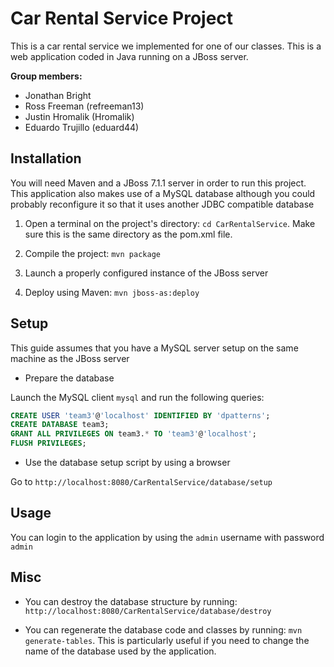 # Car Rental Service Project

This is a car rental service we implemented for one of our classes. 
This is a web application coded in Java running on a JBoss server.

__Group members:__

- Jonathan Bright
- Ross Freeman (refreeman13)
- Justin Hromalik (Hromalik)
- Eduardo Trujillo (eduard44)

## Installation

You will need Maven and a JBoss 7.1.1 server in order to run this project.
This application also makes use of a MySQL database although you could probably
reconfigure it so that it uses another JDBC compatible database

1. Open a terminal on the project's directory: `cd CarRentalService`. Make sure this is the same directory as the pom.xml file.

2. Compile the project: `mvn package`

3. Launch a properly configured instance of the JBoss server

4. Deploy using Maven: `mvn jboss-as:deploy`
 
## Setup

This guide assumes that you have a MySQL server setup on the same machine as
the JBoss server

- Prepare the database

Launch the MySQL client `mysql` and run the following queries:

```sql
CREATE USER 'team3'@'localhost' IDENTIFIED BY 'dpatterns';
CREATE DATABASE team3;
GRANT ALL PRIVILEGES ON team3.* TO 'team3'@'localhost';
FLUSH PRIVILEGES;
```

- Use the database setup script by using a browser

Go to `http://localhost:8080/CarRentalService/database/setup`

## Usage

You can login to the application by using the `admin` username with password `admin`

## Misc

- You can destroy the database structure by running: `http://localhost:8080/CarRentalService/database/destroy`

- You can regenerate the database code and classes by running: `mvn generate-tables`. This is particularly useful if you need to change the name of the database used by the application.
